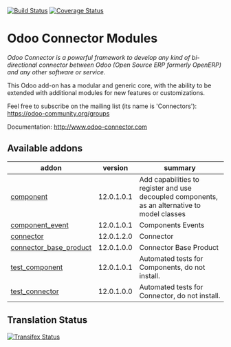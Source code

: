 [![Build Status](https://travis-ci.org/OCA/connector.svg?branch=12.0)](https://travis-ci.org/OCA/connector)
[![Coverage Status](https://coveralls.io/repos/OCA/connector/badge.png?branch=12.0)](https://coveralls.io/r/OCA/connector?branch=12.0)


Odoo Connector Modules
======================

*Odoo Connector is a powerful framework to develop any kind of bi-directional connector between Odoo (Open Source ERP formerly OpenERP) and any other software or service.*

This Odoo add-on has a modular and generic core, with the ability to be extended with additional modules for new features or customizations.

Feel free to subscribe on the mailing list (its name is 'Connectors'):
https://odoo-community.org/groups

Documentation:
http://www.odoo-connector.com

[//]: # (addons)

Available addons
----------------
addon | version | summary
--- | --- | ---
[component](component/) | 12.0.1.0.1 | Add capabilities to register and use decoupled components, as an alternative to model classes
[component_event](component_event/) | 12.0.1.0.1 | Components Events
[connector](connector/) | 12.0.1.2.0 | Connector
[connector_base_product](connector_base_product/) | 12.0.1.0.0 | Connector Base Product
[test_component](test_component/) | 12.0.1.0.1 | Automated tests for Components, do not install.
[test_connector](test_connector/) | 12.0.1.0.0 | Automated tests for Connector, do not install.

[//]: # (end addons)

Translation Status
------------------
[![Transifex Status](https://www.transifex.com/projects/p/OCA-connector-12-0/chart/image_png)](https://www.transifex.com/projects/p/OCA-connector-12-0)
